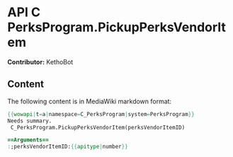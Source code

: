 # API C PerksProgram.PickupPerksVendorItem

**Contributor:** KethoBot

## Content

The following content is in MediaWiki markdown format:

```mediawiki
{{wowapi|t=a|namespace=C_PerksProgram|system=PerksProgram}}
Needs summary.
 C_PerksProgram.PickupPerksVendorItem(perksVendorItemID)

==Arguments==
:;perksVendorItemID:{{apitype|number}}
```